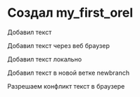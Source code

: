 # Создал my_first_orel

Добавил текст

Добавил текст через веб браузер

Добавил текст локально

Добавил текст в новой ветке newbranch

Разрешаем конфликт текст в браузере
